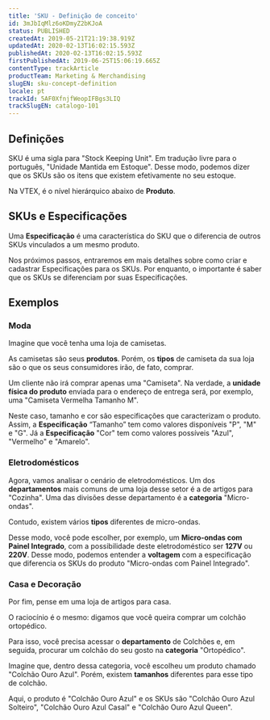 ```yaml
---
title: 'SKU - Definição de conceito'
id: 3mJbIqMlz6oKDmyZ2bKJoA
status: PUBLISHED
createdAt: 2019-05-21T21:19:38.919Z
updatedAt: 2020-02-13T16:02:15.593Z
publishedAt: 2020-02-13T16:02:15.593Z
firstPublishedAt: 2019-06-25T15:06:19.665Z
contentType: trackArticle
productTeam: Marketing & Merchandising
slugEN: sku-concept-definition
locale: pt
trackId: 5AF0XfnjfWeopIFBgs3LIQ
trackSlugEN: catalogo-101
---
```


## Definições

SKU é uma sigla para "Stock Keeping Unit". Em tradução livre para o português, "Unidade Mantida em Estoque". Desse modo, podemos dizer que os SKUs são os itens que existem efetivamente no seu estoque. 

Na VTEX, é o nível hierárquico abaixo de __Produto__.

## SKUs e Especificações

Uma __Especificação__ é uma característica do SKU que o diferencia de outros SKUs vinculados a um mesmo produto.

Nos próximos passos, entraremos em mais detalhes sobre como criar e cadastrar Especificações para os SKUs. Por enquanto, o importante é saber que os SKUs se diferenciam por suas Especificações.

## Exemplos

### Moda

Imagine que você tenha uma loja de camisetas.

As camisetas são seus __produtos__. Porém, os __tipos__ de camiseta da sua loja são o que os seus consumidores irão, de fato, comprar.

Um cliente não irá comprar apenas uma "Camiseta". Na verdade, a __unidade física do produto__ enviada para o endereço de entrega será, por exemplo, uma "Camiseta Vermelha Tamanho M".

Neste caso, tamanho e cor são especificações que caracterizam o produto. Assim, a __Especificação__ “Tamanho”  tem como valores disponíveis "P", "M" e "G". Já a __Especificação__ "Cor" tem como valores possíveis "Azul", "Vermelho" e "Amarelo".

### Eletrodomésticos

Agora, vamos analisar o cenário de eletrodomésticos. Um dos __departamentos__ mais comuns de uma loja desse setor é a de artigos para "Cozinha". Uma das divisões desse departamento é a __categoria__ "Micro-ondas".

Contudo, existem vários __tipos__ diferentes de micro-ondas. 

Desse modo, você pode escolher, por exemplo, um __Micro-ondas com Painel Integrado__, com a possibilidade deste eletrodoméstico ser __127V__ ou __220V__. Desse modo, podemos entender a __voltagem__ com a especificação que diferencia os SKUs do produto "Micro-ondas com Painel Integrado".    

### Casa e Decoração

Por fim, pense em uma loja de artigos para casa. 

O raciocínio é o mesmo: digamos que você queira comprar um colchão ortopédico.

Para isso, você precisa acessar o __departamento__ de Colchões e, em seguida, procurar um colchão do seu gosto na __categoria__ "Ortopédico". 

Imagine que, dentro dessa categoria, você escolheu um produto chamado "Colchão Ouro Azul". Porém, existem __tamanhos__ diferentes para esse tipo de colchão.

Aqui, o produto é "Colchão Ouro Azul" e os SKUs são "Colchão Ouro Azul Solteiro", "Colchão Ouro Azul Casal" e "Colchão Ouro Azul Queen".
